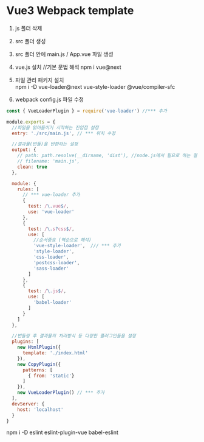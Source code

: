 # Vue3 Webpack template

1. js 폴더 삭제

2. src 폴더 생성

3. src 폴더 안에 main.js / App.vue 파일 생성

4. vue.js 설치 //기본 문법 해석
  npm i vue@next

5. 파일 관리 패키지 설치  
  npm i -D vue-loader@next vue-style-loader @vue/compiler-sfc

6. webpack config.js 파일 수정
```js
const { VueLoaderPlugin } = require('vue-loader') //*** 추가

module.exports = {
  //파일을 읽어들이기 시작하는 진입점 설정
  entry: './src/main.js', // *** 위치 수정

  //결과물(번들)을 반환하는 설정
  output: {
    // path: path.resolve(__dirname, 'dist'), //node.js에서 필요로 하는 절대 경로
    // filename: 'main.js',
    clean: true 
  },

  module: {
    rules: [
      // *** vue-loader 추가
      {
        test: /\.vue$/,
        use: 'vue-loader'
      },
      {
        test: /\.s?css$/, 
        use: [
          //순서중요 (역순으로 해석)
          'vue-style-loader',  /// *** 추가
          'style-loader',
          'css-loader',
          'postcss-loader', 
          'sass-loader'
        ]
      },
      {
        test: /\.js$/,
        use: [
          'babel-loader'
        ]
      }
    ]
  },

  //번들링 후 결과물의 처리방식 등 다양한 플러그인들을 설정
  plugins: [
    new HtmlPlugin({
      template: './index.html'
    }),
    new CopyPlugin({ 
      patterns: [
        { from: 'static'} 
      ]
    }),
    new VueLoaderPlugin() // *** 추가
  ],
  devServer: {
    host: 'localhost'
  }
}
```


npm i -D eslint eslint-plugin-vue babel-eslint